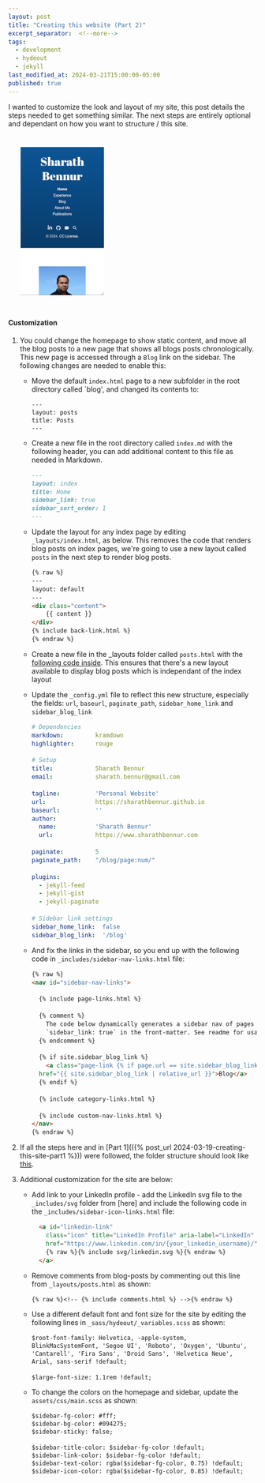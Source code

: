 ```yaml
---
layout: post
title: "Creating this website (Part 2)"
excerpt_separator:  <!--more-->
tags:
  - development
  - hydeout
  - jekyll
last_modified_at: 2024-03-21T15:00:00-05:00
published: true
---
```


I wanted to customize the look and layout of my site, this post details the steps needed to get something similar. The next steps are entirely optional and dependant on how you want to structure / this site.

<p>
    <img style="padding: 25px;" src="/assets/img/building-this-site-2.png">
</p>

<!--more-->

#### Customization

1. You could change the homepage to show static content, and move all the blog posts to a new page that shows all blogs posts chronologically. This new page is accessed through a `Blog` link on the sidebar. The following changes are needed to enable this:
    * Move the default `index.html` page to a new subfolder in the root directory called `blog', and changed its contents to:
      ```
      ---
      layout: posts
      title: Posts
      ---
      ```
    * Create a new file in the root directory called `index.md` with the following header, you can add additional content to this file as needed in Markdown.

      ```md
      ---
      layout: index
      title: Home
      sidebar_link: true
      sidebar_sort_order: 1
      ---
      ```
    * Update the layout for any index page by editing `_layouts/index.html`, as below. This removes the code that renders blog posts on index pages, we're going to use a new layout called `posts` in the next step to render blog posts.

        ```html
        {% raw %}
        ---
        layout: default
        ---
        <div class="content">
            {{ content }}
        </div>
        {% include back-link.html %}
        {% endraw %}
        ```
      
    * Create a new file in the _layouts folder called `posts.html` with the [following code inside](https://raw.githubusercontent.com/sharathbennur/sharathbennur.github.io/master/_layouts/posts.html). This ensures that there's a new layout available to display blog posts which is independant of the index layout
    
    * Update the `_config.yml` file to reflect this new structure, especially the fields: `url`, `baseurl`, `paginate_path`, `sidebar_home_link` and `sidebar_blog_link`

      ```yml
      # Dependencies
      markdown:         kramdown
      highlighter:      rouge

      # Setup
      title:            Sharath Bennur
      email:            sharath.bennur@gmail.com
        
      tagline:          'Personal Website'
      url:              https://sharathbennur.github.io
      baseurl:          ''
      author:
        name:           'Sharath Bennur'
        url:            https://www.sharathbennur.com

      paginate:         5
      paginate_path:    "/blog/page:num/"

      plugins:
        - jekyll-feed
        - jekyll-gist
        - jekyll-paginate

      # Sidebar link settings
      sidebar_home_link:  false
      sidebar_blog_link:  '/blog' 
      ```
    * And fix the links in the sidebar, so you end up with the following code in `_includes/sidebar-nav-links.html` file:

      ```html
      {% raw %}
      <nav id="sidebar-nav-links">

        {% include page-links.html %}

        {% comment %}
          The code below dynamically generates a sidebar nav of pages with
          `sidebar_link: true` in the front-matter. See readme for usage.
        {% endcomment %}

        {% if site.sidebar_blog_link %}
          <a class="page-link {% if page.url == site.sidebar_blog_link %} active{% endif %}"
        href="{{ site.sidebar_blog_link | relative_url }}">Blog</a>
        {% endif %}

        {% include category-links.html %}

        {% include custom-nav-links.html %}
      </nav>
      {% endraw %}
      ```
2. If all the steps here and in [Part 1](({% post_url 2024-03-19-creating-this-site-part1 %})) were followed, the folder structure should look like [this](/assets/md/creating-website-folder-structure).
  
3. Additional customization for the site are below:

    * Add link to your LinkedIn profile - add the LinkedIn svg file to the `_includes/svg` folder from [here] and include the following code in the `_includes/sidebar-icon-links.html` file:

      ```html
        <a id="linkedin-link"
          class="icon" title="LinkedIn Profile" aria-label="LinkedIn"
          href="https://www.linkedin.com/in/{your_linkedin_username}/">
          {% raw %}{% include svg/linkedin.svg %}{% endraw %}
        </a>
      ```

    * Remove comments from blog-posts by commenting out this line from `_layouts/posts.html` as shown:
        
        ```
        {% raw %}<!-- {% include comments.html %} -->{% endraw %}
        ```

    * Use a different default font and font size for the site by editing the following lines in `_sass/hydeout/_variables.scss` as shown:
      
      ```
      $root-font-family: Helvetica, -apple-system, BlinkMacSystemFont, 'Segoe UI', 'Roboto', 'Oxygen', 'Ubuntu', 'Cantarell', 'Fira Sans', 'Droid Sans', 'Helvetica Neue', Arial, sans-serif !default;

      $large-font-size: 1.1rem !default;
      ```
    * To change the colors on the homepage and sidebar, update the `assets/css/main.scss` as shown:
      
      ```
      $sidebar-fg-color: #fff;
      $sidebar-bg-color: #094275;
      $sidebar-sticky: false;

      $sidebar-title-color: $sidebar-fg-color !default;
      $sidebar-link-color: $sidebar-fg-color !default;
      $sidebar-text-color: rgba($sidebar-fg-color, 0.75) !default;
      $sidebar-icon-color: rgba($sidebar-fg-color, 0.85) !default;
      ```
    